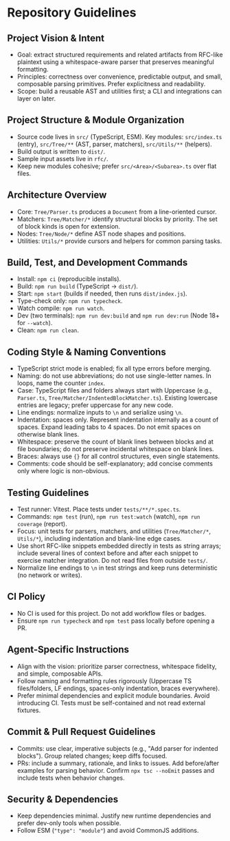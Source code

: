 # Repository Guidelines

## Project Vision & Intent
- Goal: extract structured requirements and related artifacts from RFC-like plaintext using a whitespace-aware parser that preserves meaningful formatting.
- Principles: correctness over convenience, predictable output, and small, composable parsing primitives. Prefer explicitness and readability.
- Scope: build a reusable AST and utilities first; a CLI and integrations can layer on later.

## Project Structure & Module Organization
- Source code lives in `src/` (TypeScript, ESM). Key modules: `src/index.ts` (entry), `src/Tree/**` (AST, parser, matchers), `src/Utils/**` (helpers).
- Build output is written to `dist/`.
- Sample input assets live in `rfc/`.
- Keep new modules cohesive; prefer `src/<Area>/<Subarea>.ts` over flat files.

## Architecture Overview
- Core: `Tree/Parser.ts` produces a `Document` from a line-oriented cursor.
- Matchers: `Tree/Matcher/*` identify structural blocks by priority. The set of block kinds is open for extension.
- Nodes: `Tree/Node/*` define AST node shapes and positions.
- Utilities: `Utils/*` provide cursors and helpers for common parsing tasks.

## Build, Test, and Development Commands
- Install: `npm ci` (reproducible installs).
- Build: `npm run build` (TypeScript → `dist/`).
- Start: `npm start` (builds if needed, then runs `dist/index.js`).
- Type-check only: `npm run typecheck`.
- Watch compile: `npm run watch`.
- Dev (two terminals): `npm run dev:build` and `npm run dev:run` (Node 18+ for `--watch`).
- Clean: `npm run clean`.

## Coding Style & Naming Conventions
- TypeScript strict mode is enabled; fix all type errors before merging.
- Naming: do not use abbreviations; do not use single-letter names. In loops, name the counter `index`.
- Case: TypeScript files and folders always start with Uppercase (e.g., `Parser.ts`, `Tree/Matcher/IndentedBlockMatcher.ts`). Existing lowercase entries are legacy; prefer uppercase for any new code.
- Line endings: normalize inputs to `\n` and serialize using `\n`.
- Indentation: spaces only. Represent indentation internally as a count of spaces. Expand leading tabs to 4 spaces. Do not emit spaces on otherwise blank lines.
- Whitespace: preserve the count of blank lines between blocks and at file boundaries; do not preserve incidental whitespace on blank lines.
- Braces: always use `{}` for all control structures, even single statements.
- Comments: code should be self-explanatory; add concise comments only where logic is non-obvious.

## Testing Guidelines
- Test runner: Vitest. Place tests under `tests/**/*.spec.ts`.
- Commands: `npm test` (run), `npm run test:watch` (watch), `npm run coverage` (report).
- Focus: unit tests for parsers, matchers, and utilities (`Tree/Matcher/*`, `Utils/*`), including indentation and blank-line edge cases.
- Use short RFC-like snippets embedded directly in tests as string arrays; include several lines of context before and after each snippet to exercise matcher integration. Do not read files from outside `tests/`.
- Normalize line endings to `\n` in test strings and keep runs deterministic (no network or writes).

## CI Policy
- No CI is used for this project. Do not add workflow files or badges.
- Ensure `npm run typecheck` and `npm test` pass locally before opening a PR.

## Agent-Specific Instructions
- Align with the vision: prioritize parser correctness, whitespace fidelity, and simple, composable APIs.
- Follow naming and formatting rules rigorously (Uppercase TS files/folders, LF endings, spaces-only indentation, braces everywhere).
- Prefer minimal dependencies and explicit module boundaries. Avoid introducing CI. Tests must be self-contained and not read external fixtures.

## Commit & Pull Request Guidelines
- Commits: use clear, imperative subjects (e.g., "Add parser for indented blocks"). Group related changes; keep diffs focused.
- PRs: include a summary, rationale, and links to issues. Add before/after examples for parsing behavior. Confirm `npx tsc --noEmit` passes and include tests when behavior changes.

## Security & Dependencies
- Keep dependencies minimal. Justify new runtime dependencies and prefer dev-only tools when possible.
- Follow ESM (`"type": "module"`) and avoid CommonJS additions.

